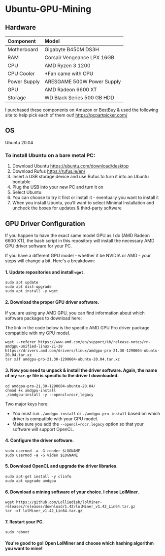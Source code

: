 # Ubuntu-GPU-Mining

## Hardware

| Component     | Model     |
|:--------------|:----------|
| Motherboard | Gigabyte B450M DS3H |
| RAM | Corsair Vengeance LPX 16GB |
| CPU | AMD Ryzen 3 1200 |
| CPU Cooler | *Fan came with CPU |
| Power Supply | ARESGAME 500W Power Supply |
| GPU | AMD Radeon 6600 XT |
| Storage | WD Black Series 500 GB HDD |

I purchased these components on Amazon or BestBuy & used the following site to help pick each of them out!
https://pcpartpicker.com/


## OS

Ubuntu 20.04

### To install Ubuntu on a bare metal PC:
1. Download Ubuntu https://ubuntu.com/download/desktop
2. Download Rufus https://rufus.ie/en/
3. Insert a USB storage device and use Rufus to turn it into an Ubuntu bootable
4. Plug the USB into your new PC and turn it on
5. Select Ubuntu
6. You can choose to try it first or install it - eventually you want to install it
7. When you install Ubuntu, you’ll want to select Minimal Installation and uncheck the boxes for updates & third-party software

## GPU Driver Configuration

If you happen to have the exact same model GPU as I do (AMD Radeon 6600 XT), the bash script in this repository will install the 
necessary AMD GPU driver software for your PC.

If you have a different GPU model - whether it be NVIDIA or AMD - your steps will change a bit. Here's a breakdown:

#### 1. Update repositories and install `wget`.
```shell
sudo apt update
sudo apt dist-upgrade
sudo apt install -y wget
```
#### 2. Download the proper GPU driver software.

If you are using any AMD GPU, you can find information about which software packages to download here: <link>

The link in the code below is the specific AMD GPU Pro driver package compatible with my GPU model.
```shell
wget --referer https://www.amd.com/en/support/kb/release-notes/rn-amdgpu-unified-linux-21-30 https://drivers.amd.com/drivers/linux/amdgpu-pro-21.30-1290604-ubuntu-20.04.tar.xz
tar xJf amdgpu-pro-21.30-1290604-ubuntu-20.04.tar.xz
```

#### 3. Now you need to unpack & install the driver software. Again, the name of my `tar.gz` file is specific to the driver I downloaded.
```shell
cd amdgpu-pro-21.30-1290604-ubuntu-20.04/
chmod +x amdgpu-install
./amdgpu-install -y --opencl=rocr,legacy
```
Two major keys here: 
- You must run `./amdgpu-install` or `./amdgpu-pro-install` based on which driver is compatible with your GPU model.
- Make sure you add the `--opencl=rocr,legacy` option so that your software will support OpenCL.

#### 4. Configure the driver software.
```shell
sudo usermod -a -G render $LOGNAME
sudo usermod -a -G video $LOGNAME
```

#### 5. Download OpenCL and upgrade the driver libraries.
```shell
sudo apt-get install -y clinfo
sudo apt upgrade amdgpu
```

#### 6. Download a mining software of your choice. I chose LolMiner.
```shell
wget https://github.com/Lolliedieb/lolMiner-releases/releases/download/1.42/lolMiner_v1.42_Lin64.tar.gz
tar -xf lolMiner_v1.42_Lin64.tar.gz
```

#### 7. Restart your PC.
```shell
sudo reboot
```

#### You're good to go! Open LolMiner and choose which hashing algorithm you want to mine!
